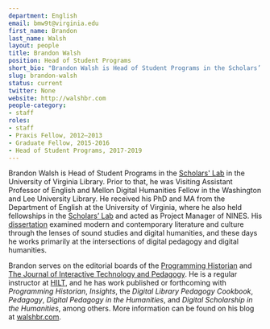 ```yaml
---
department: English
email: bmw9t@virginia.edu
first_name: Brandon
last_name: Walsh
layout: people
title: Brandon Walsh
position: Head of Student Programs
short_bio: "Brandon Walsh is Head of Student Programs in the Scholars’ Lab, where he consults on all things related to pedagogy."
slug: brandon-walsh
status: current
twitter: None
website: http://walshbr.com
people-category:
- staff
roles:
- staff
- Praxis Fellow, 2012–2013
- Graduate Fellow, 2015-2016
- Head of Student Programs, 2017-2019
---
```


Brandon Walsh is Head of Student Programs in the <a href="http://scholarslab.org">Scholars' Lab</a> in the University of Virginia Library. Prior to that, he was Visiting Assistant Professor of English and Mellon Digital Humanities Fellow in the Washington and Lee University Library. He received his PhD and MA from the Department of English at the University of Virginia, where he also held fellowships in the <a href="http://scholarslab.org">Scholars’ Lab</a> and acted as Project Manager of NINES. His [dissertation](https://doi.org/10.18130/V3R27G) examined modern and contemporary literature and culture through the lenses of sound studies and digital humanities, and these days he works primarily at the intersections of digital pedagogy and digital humanities. 

Brandon serves on the editorial boards of the <a href="http://programminghistorian.org">Programming Historian</a> and <a href="https://jitp.commons.gc.cuny.edu/">The Journal of Interactive Technology and Pedagogy</a>. He is a regular instructor at <a href="http://dhtraining.org/hilt/">HILT</a>, and he has work published or forthcoming with _Programming Historian_, _Insights_, the _Digital Library Pedagogy Cookbook_, _Pedagogy_, _Digital Pedagogy in the Humanities_, and _Digital Scholarship in the Humanities_, among others. More information can be found on his blog at <a href="http://walshbr.com">walshbr.com</a>.
